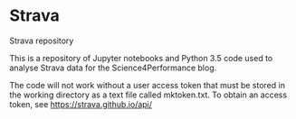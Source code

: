 # Strava
Strava repository

This is a repository of Jupyter notebooks and Python 3.5 code used to analyse Strava data for the Science4Performance blog. 

The code will not work without a user access token that must be stored in the working directory as a text file called mktoken.txt. To obtain an access token, see https://strava.github.io/api/ 

